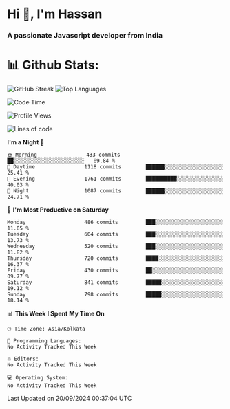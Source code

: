 # Hi 👋, I'm Hassan
### A passionate Javascript developer from India


# 📊 Github Stats:
![GitHub Streak](https://github-readme-streak-stats.herokuapp.com/?user=codeblooded47&theme=dracula&hide_border=false)
![Top Languages](https://github-readme-stats.vercel.app/api/top-langs/?username=codeblooded47&layout=compact&theme=dracula)



<!--START_SECTION:waka-->
![Code Time](http://img.shields.io/badge/Code%20Time-820%20hrs%2030%20mins-blue)

![Profile Views](http://img.shields.io/badge/Profile%20Views-0-blue)

![Lines of code](https://img.shields.io/badge/From%20Hello%20World%20I%27ve%20Written-23.5%20million%20lines%20of%20code-blue)

**I'm a Night 🦉** 

```text
🌞 Morning                433 commits         ██░░░░░░░░░░░░░░░░░░░░░░░   09.84 % 
🌆 Daytime                1118 commits        ██████░░░░░░░░░░░░░░░░░░░   25.41 % 
🌃 Evening                1761 commits        ██████████░░░░░░░░░░░░░░░   40.03 % 
🌙 Night                  1087 commits        ██████░░░░░░░░░░░░░░░░░░░   24.71 % 
```
📅 **I'm Most Productive on Saturday** 

```text
Monday                   486 commits         ███░░░░░░░░░░░░░░░░░░░░░░   11.05 % 
Tuesday                  604 commits         ███░░░░░░░░░░░░░░░░░░░░░░   13.73 % 
Wednesday                520 commits         ███░░░░░░░░░░░░░░░░░░░░░░   11.82 % 
Thursday                 720 commits         ████░░░░░░░░░░░░░░░░░░░░░   16.37 % 
Friday                   430 commits         ██░░░░░░░░░░░░░░░░░░░░░░░   09.77 % 
Saturday                 841 commits         █████░░░░░░░░░░░░░░░░░░░░   19.12 % 
Sunday                   798 commits         █████░░░░░░░░░░░░░░░░░░░░   18.14 % 
```


📊 **This Week I Spent My Time On** 

```text
🕑︎ Time Zone: Asia/Kolkata

💬 Programming Languages: 
No Activity Tracked This Week

🔥 Editors: 
No Activity Tracked This Week

💻 Operating System: 
No Activity Tracked This Week
```


 Last Updated on 20/09/2024 00:37:04 UTC
<!--END_SECTION:waka-->

